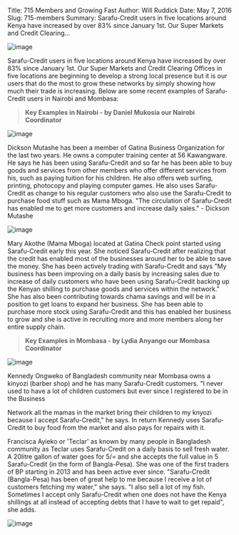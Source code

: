 Title: 715 Members and Growing Fast
Author: Will Ruddick
Date: May 7, 2016
Slug: 715-members
Summary: Sarafu-Credit users in five locations around Kenya have increased by over 83% since January 1st. Our Super Markets and Credit Clearing...

![image](/images/blog/715-members1.webp)

Sarafu-Credit users in five locations around Kenya have increased by
over 83% since January 1st. Our Super Markets and Credit Clearing
Offices in five locations are beginning to develop a strong local
presence but it is our users that do the most to grow these networks by
simply showing how much their trade is increasing. Below are some recent
examples of Sarafu-Credit users in Nairobi and Mombasa:

> **Key Examples in Nairobi - by Daniel Mukosia our Nairobi
> Coordinator**

![image](/images/blog/715-members54.webp)

Dickson Mutashe has been a member of Gatina Business Organization for
the last two years. He owns a computer training center at 56 Kawangware.
He says he has been using Sarafu-Credit and so far he has been able to
buy goods and services from other members who offer different services
from his, such as paying tuition for his children. He also offers web
surfing, printing, photocopy and playing computer games. He also uses
Sarafu-Credit as change to his regular customers who also use the
Sarafu-Credit to purchase food stuff such as Mama Mboga. "The
circulation of Sarafu-Credit has enabled me to get more customers and
increase daily sales." - Dickson Mutashe

![image](/images/blog/715-members71.webp)

Mary Akothe (Mama Mboga) located at Gatina Check point started using
Sarafu-Credit early this year. She noticed Sarafu-Credit after realizing
that the credit has enabled most of the businesses around her to be able
to save the money. She has been actively trading with Sarafu-Credit and
says "My business has been improving on a daily basis by increasing
sales due to increase of daily customers who have been using
Sarafu-Credit backing up the Kenyan shilling to purchase goods and
services within the network." She has also been contributing towards
chama savings and will be in a position to get loans to expand her
business. She has been able to purchase more stock using Sarafu-Credit
and this has enabled her business to grow and she is active in
recruiting more and more members along her entire supply chain.

> **Key Examples in Mombasa - by Lydia Anyango our Mombasa Coordinator**

![image](/images/blog/715-members95.webp)

Kennedy Ongweko of Bangladesh community near Mombasa owns a kinyozi
(barber shop) and he has many Sarafu-Credit customers. "I never used to
have a lot of children customers but ever since I registered to be in
the Business

Network all the mamas in the market bring their children to my knyozi
because I accept Sarafu-Credit," he says. In return Kennedy uses
Sarafu-Credit to buy food from the market and also pays for repairs with
it.

Francisca Ayieko or 'Teclar' as known by many people in Bangladesh
community as Teclar uses Sarafu-Credit on a daily basis to sell fresh
water. A 20litre gallon of water goes for 5/= and she accepts the full
value in 5 Sarafu-Credit (in the form of Bangla-Pesa). She was one of
the first traders of BP starting in 2013 and has been active ever since.
"Sarafu-Credit (Bangla-Pesa) has been of great help to me because I
receive a lot of customers fetching my water," she says. "I also sell
a lot of my fish. Sometimes I accept only Sarafu-Credit when one does
not have the Kenya shillings at all instead of accepting debts that I
have to wait to get repaid", she adds.

![image](/images/blog/715-members118.webp)

